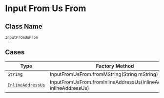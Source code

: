 
# Input From Us From

## Class Name

`InputFromUsFrom`

## Cases

| Type | Factory Method |
|  --- | --- |
| `String` | InputFromUsFrom.fromMString(String mString) |
| [`InlineAddressUs`](../../../doc/models/inline-address-us.md) | InputFromUsFrom.fromInlineAddressUs(InlineAddressUs inlineAddressUs) |

